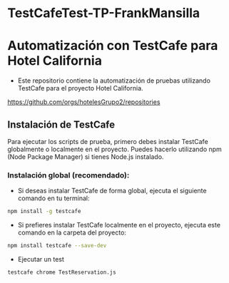 # TestCafeTest-TP-FrankMansilla


# Automatización con TestCafe para Hotel California

 - Este repositorio contiene la automatización de pruebas utilizando TestCafe para el proyecto Hotel California.

  https://github.com/orgs/hotelesGrupo2/repositories

## Instalación de TestCafe

Para ejecutar los scripts de prueba, primero debes instalar TestCafe globalmente o localmente en el proyecto. Puedes hacerlo utilizando npm (Node Package Manager) si tienes Node.js instalado.

### Instalación global (recomendado):

 - Si deseas instalar TestCafe de forma global, ejecuta el siguiente comando en tu terminal:

 ```bash
 npm install -g testcafe
 ```
 - Si prefieres instalar TestCafe localmente en el proyecto, ejecuta este comando en la carpeta del proyecto:

```bash
npm install testcafe --save-dev
```
 - Ejecutar un test
```
testcafe chrome TestReservation.js
```